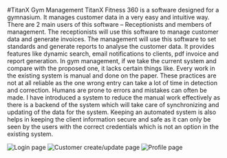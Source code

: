#TitanX Gym Management 
TitanX Fitness 360 is a software designed for a gymnasium. It manages customer data in a very easy and intuitive way. There are 2 main users of this software – Receptionists and members of management. The receptionists will use this software to manage customer data and generate invoices. The management will use this software to set standards and generate reports to analyse the customer data. It provides features like dynamic search, email notifications to clients, pdf invoice and report generation.
In gym management, if we take the current system and compare with the proposed one, it lacks certain things like. Every work in the existing system is manual and done on the paper.
These practices are not at all reliable as the one wrong entry can take a lot of time in detection and correction. Humans are prone to errors and mistakes can often be made.
I have introduced a system to reduce the manual work effectively as there is a backend of the system which will take care of synchronizing and updating of the data for the system.
Keeping an automated system is also helps in keeping the client information secure and safe as it can only be seen by the users with the correct credentials which is not an option in the existing system.

![Login page](gym-management-java/images/ss1.png)
![Customer create/update page](gym-management-java/images/ss2.png)
![Profile page](gym-management-java/images/ss3.png)
